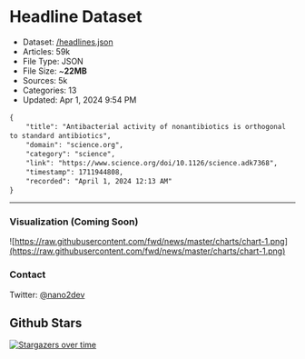 # Headline Dataset

- Dataset: [/headlines.json](https://raw.githubusercontent.com/fwd/news/master/headlines.json) 
- Articles: 59k
- File Type: JSON
- File Size: ~**22MB**
- Sources: 5k
- Categories: 13
- Updated: Apr 1, 2024 9:54 PM

```
{
    "title": "Antibacterial activity of nonantibiotics is orthogonal to standard antibiotics",
    "domain": "science.org",
    "category": "science",
    "link": "https://www.science.org/doi/10.1126/science.adk7368",
    "timestamp": 1711944808,
    "recorded": "April 1, 2024 12:13 AM"
}
```

---

### Visualization (Coming Soon)

![https://raw.githubusercontent.com/fwd/news/master/charts/chart-1.png](https://raw.githubusercontent.com/fwd/news/master/charts/chart-1.png)

### Contact 

Twitter: [@nano2dev](https://twitter.com/nano2dev)

## Github Stars

[![Stargazers over time](https://starchart.cc/fwd/news.svg)](https://starchart.cc/fwd/news)
